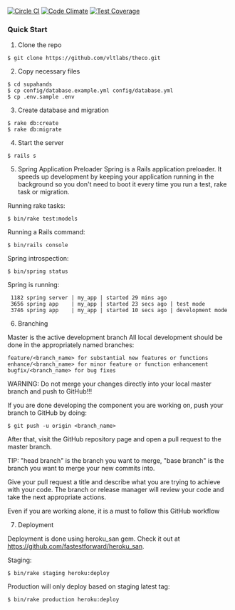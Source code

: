 [![Circle CI](https://circleci.com/gh/vltlabs/theco.png?circle-token=38cb6796676aa4704a2edbdb87f37f3ffb752b48)](https://circleci.com/gh/vltlabs/theco)
[![Code Climate](https://codeclimate.com/repos/53df02f669568027d901e804/badges/adb4e89a83997cc09146/gpa.svg)](https://codeclimate.com/repos/53df02f669568027d901e804/feed)
[![Test Coverage](https://codeclimate.com/repos/53df02f669568027d901e804/badges/adb4e89a83997cc09146/coverage.svg)](https://codeclimate.com/repos/53df02f669568027d901e804/feed)
### Quick Start

1. Clone the repo

  ```
  $ git clone https://github.com/vltlabs/theco.git
  ```

2. Copy necessary files

  ```
  $ cd supahands
  $ cp config/database.example.yml config/database.yml
  $ cp .env.sample .env
  ```

3. Create database and migration

  ```
  $ rake db:create
  $ rake db:migrate
  ```

4. Start the server

  ```
  $ rails s
  ```

5. Spring Application Preloader
  Spring is a Rails application preloader. It speeds up development by keeping your application running in the background so you don't need to boot it every time you run a test, rake task or migration.

  Running rake tasks:

  ```
  $ bin/rake test:models
  ```

  Running a Rails command:

  ```
  $ bin/rails console
  ```

  Spring introspection:

  ```
  $ bin/spring status
  ```

  Spring is running:

  ```
   1182 spring server | my_app | started 29 mins ago
   3656 spring app    | my_app | started 23 secs ago | test mode
   3746 spring app    | my_app | started 10 secs ago | development mode
  ```

6. Branching

  Master is the active development branch
  All local development should be done in the appropriately named branches:

  ```
  feature/<branch_name> for substantial new features or functions
  enhance/<branch_name> for minor feature or function enhancement
  bugfix/<branch_name> for bug fixes
  ```

  WARNING: Do not merge your changes directly into your local master branch and push to GitHub!!!

  If you are done developing the component you are working on, push your branch to GitHub by doing:

  ```
  $ git push -u origin <branch_name>
  ```

  After that, visit the GitHub repository page and open a pull request to the master branch.

  TIP: "head branch" is the branch you want to merge, "base branch" is the branch you want to merge your new commits into.

  Give your pull request a title and describe what you are trying to achieve with your code. The branch or release manager will review your code and take the next appropriate actions.

  Even if you are working alone, it is a must to follow this GitHub workflow

7. Deployment

  Deployment is done using heroku_san gem. Check it out at https://github.com/fastestforward/heroku_san.

  Staging:

  ```
  $ bin/rake staging heroku:deploy
  ```

  Production will only deploy based on staging latest tag:

  ```
  $ bin/rake production heroku:deploy
  ```
